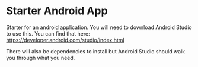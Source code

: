 # Starter Android App
Starter for an android application. You will need to download Android Studio to use this. 
You can find that here: https://developer.android.com/studio/index.html

There will also be dependencies to install but Android Studio should walk you through what you need.
